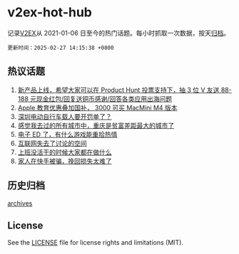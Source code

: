 # v2ex-hot-hub

 记录[V2EX](https://www.v2ex.com/)从 2021-01-06 日至今的热门话题。每小时抓取一次数据，按天[归档](archives)。

`更新时间：2025-02-27 14:15:38 +0800`

## 热议话题

1. [新产品上线，希望大家可以在 Product Hunt 投票支持下，抽 3 位 V 友送 88-188 元现金红包/回复送铜币感谢/回答各类应用出海问题](https://www.v2ex.com/t/1114522)
1. [Apple 教育优惠叠加国补， 3000 可买 MacMini M4 版本](https://www.v2ex.com/t/1114363)
1. [深圳电动自行车载人要开罚单了？](https://www.v2ex.com/t/1114494)
1. [感觉我去过的所有城市中，重庆是贫富差距最大的城市了](https://www.v2ex.com/t/1114529)
1. [电子 ED 了，有什么游戏能重拾热情](https://www.v2ex.com/t/1114559)
1. [互联网失去了讨论的空间](https://www.v2ex.com/t/1114455)
1. [上班没活干的时候大家都在做什么](https://www.v2ex.com/t/1114504)
1. [家人在快手被骗，挽回损失太难了](https://www.v2ex.com/t/1114549)

## 历史归档

[archives](archives)

## License

See the [LICENSE](LICENSE) file for license rights and limitations (MIT).
